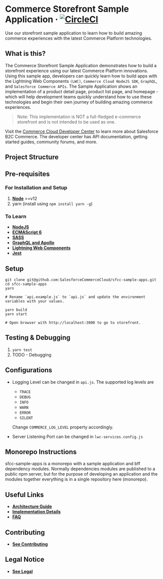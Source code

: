 # Commerce Storefront Sample Application &middot; [![CircleCI][circleci-image]][circleci-url]

Use our storefront sample application to learn how to build amazing commerce experiences with the latest Commerce Platform technologies.

## What is this?

The Commerce Storefront Sample Application demonstrates how to build a storefront experience using our latest Commerce Platform innovations. Using this sample app, developers can quickly learn how to build apps with the Lightning Web Components `(LWC)`, `Commerce Cloud NodeJS SDK`, `GraphQL`, and `Salesforce Commerce APIs`. The Sample Application shows an implementation of a product detail page, product list page, and homepage - which will help development teams quickly understand how to use these technologies and begin their own journey of building amazing commerce experiences.

> Note: This implementation is NOT a full-fledged e-commerce storefront and is not intended to be used as one.

Visit the [Commerce Cloud Developer Center](https://developer.commercecloud.com/) to learn more about Salesforce B2C Commerce. The developer center has API documentation, getting started guides, community forums, and more.

## Project Structure

<PLACEHOLDER>

## Pre-requisites

### For Installation and Setup
1) **[Node](https://nodejs.org/en/download/)** >=v12
2) yarn (install using `npm install yarn -g`)

### To Learn
* **[NodeJS](https://nodejs.org/en/docs/)**
* **[ECMAScript 6](http://www.ecma-international.org/ecma-262/6.0/)**
* **[SASS](https://sass-lang.com/guide)**
* **[GraphQL and Apollo](https://www.apollographql.com/docs/tutorial/introduction/)**
* **[Lightning Web Components](https://developer.salesforce.com/docs/component-library/documentation/lwc)**
* **[Jest](https://jestjs.io/docs/en/getting-started)**

## Setup
    git clone git@github.com:SalesforceCommerceCloud/sfcc-sample-apps.git
    cd sfcc-sample-apps
    yarn

    # Rename `api.example.js` to `api.js` and update the environment variables with your values.

    yarn build
    yarn start
    
    # Open browser with http://localhost:3000 to go to storefront.

## Testing & Debugging
1) `yarn test`
2) TODO - Debugging

## Configurations
* Logging Level can be changed in `api.js`. The supported log levels are

    * `TRACE`
    * `DEBUG`
    * `INFO`
    * `WARN`
    * `ERROR`
    * `SILENT`

    Change `COMMERCE_LOG_LEVEL` property accordingly.
* Server Listening Port can be changed in `lwc-services.config.js`

## Monorepo Instructions

sfcc-sample-apps is a monorepo with a sample application and bff dependency modules. Normally dependencies modules are published to a public npm server, but for the purpose of developing an application and the modules together everything is in a single repository here (monorepo).

## Useful Links

* **[Architecture Guide](ARCHITECTURE_GUIDE.md)**
* **[Implementation Details](IMPLEMENTATION_DETAILS.md)**
* **[FAQ](FAQ.md)**

## Contributing

* **[See Contributing](CONTRIBUTING.md)**

## Legal Notice

* **[See Legal](LEGAL.md)**

<!-- Markdown link & img dfn's -->
[circleci-image]: https://circleci.com/gh/SalesforceCommerceCloud/sfcc-sample-apps.svg?style=shield&circle-token=f34a55a59d7dfc30402e719996edf10092780b66
[circleci-url]: https://circleci.com/gh/SalesforceCommerceCloud/sfcc-sample-apps
